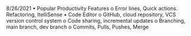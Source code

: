 8/26/2021
•	Popular Productivity Features
  o	Error lines, Quick actions. Refactoring, ItelliSense
•	Code Editor
  o	GitHub, cloud repository, VCS version control system
  o	Code sharing, incremental updates
  o	Branching, main branch, dev branch
  o	Commits, Pulls, Pushes, Merge

